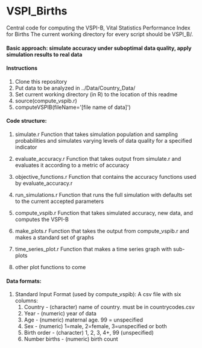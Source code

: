 # VSPI_Births
Central code for computing the VSPI-B, Vital Statistics Performance Index for Births
The current working directory for every script should be VSPI_B/.

#### Basic approach: simulate accuracy under suboptimal data quality, apply simulation results to real data

#### Instructions
1. Clone this repository
2. Put data to be analyzed in ../Data/Country_Data/
3. Set current working directory (in R) to the location of this readme 
3. source(compute_vspib.r)
4. computeVSPIB(fileName='[file name of data]')

#### Code structure:
1. simulate.r
    Function that takes simulation population and sampling probabilities and simulates varying levels of data quality for a specified indicator

2. evaluate_accuracy.r
	Function that takes output from simulate.r and evaluates it according to a metric of accuracy

3. objective_functions.r
	Function that contains the accuracy functions used by evaluate_accuracy.r
	
4. run_simulations.r 
	Function that runs the full simulation with defaults set to the current accepted parameters
	
5. compute_vspib.r
	Function that takes simulated accuracy, new data, and computes the VSPI-B
	
6. make_plots.r
	Function that takes the output from compute_vspib.r and makes a standard set of graphs
	
7. time_series_plot.r 
	Function that makes a time series graph with sub-plots

8. other plot functions to come

#### Data formats:
1. Standard Input Format (used by compute_vspib):
	A csv file with six columns:
	1. Country - (character) name of country. must be in countrycodes.csv
	2. Year - (numeric) year of data
	3. Age - (numeric) maternal age. 99 = unspecified
	4. Sex - (numeric) 1=male, 2=female, 3=unspecified or both
	5. Birth order - (character) 1, 2, 3, 4+, 99 (unspecified)
	6. Number births - (numeric) birth count
